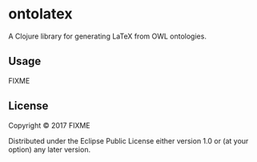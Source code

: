 # ontolatex

A Clojure library for generating LaTeX from OWL ontologies.

## Usage

FIXME

## License

Copyright © 2017 FIXME

Distributed under the Eclipse Public License either version 1.0 or (at
your option) any later version.

